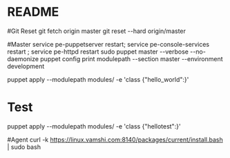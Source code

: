 # README

#Git Reset
git fetch origin master
git reset --hard origin/master

#Master
 service pe-puppetserver restart; service pe-console-services restart ; service pe-httpd restart
 sudo puppet master --verbose --no-daemonize
puppet config print modulepath --section master --environment development

puppet apply --modulepath modules/ -e 'class {"hello_world":}'

# Test
puppet apply --modulepath modules/ -e 'class {"hellotest":}'

#Agent
curl -k https://linux.vamshi.com:8140/packages/current/install.bash | sudo bash
